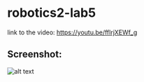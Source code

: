 # robotics2-lab5
link to the video: https://youtu.be/fflrjXEWf_g
## Screenshot:
![alt text](https://github.com/nurlandostar/robotics2-lab5/blob/main/roboscreen.jpg)
